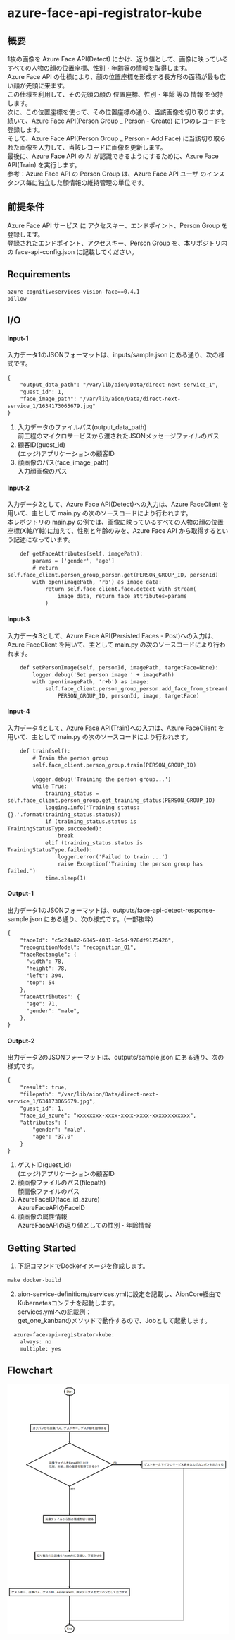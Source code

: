 # azure-face-api-registrator-kube   
## 概要  
1枚の画像を Azure Face API(Detect) にかけ、返り値として、画像に映っているすべての人物の顔の位置座標、性別・年齢等の情報を取得します。   
Azure Face API の仕様により、顔の位置座標を形成する長方形の面積が最も広い顔が先頭に来ます。    
この仕様を利用して、その先頭の顔の 位置座標、性別・年齢 等の 情報 を保持します。  
次に、この位置座標を使って、その位置座標の通り、当該画像を切り取ります。  
続いて、Azure Face API(Person Group _ Person - Create) に1つのレコードを登録します。  
そして、Azure Face API(Person Group _ Person - Add Face) に当該切り取られた画像を入力して、当該レコードに画像を更新します。        
最後に、Azure Face API の AI が認識できるようにするために、Azure Face API(Train) を実行します。        
参考：Azure Face API の Person Group は、Azure Face API ユーザ のインスタンス毎に独立した顔情報の維持管理の単位です。    

## 前提条件    
Azure Face API サービス に アクセスキー、エンドポイント、Person Group を登録します。  
登録されたエンドポイント、アクセスキー、Person Group を、本リポジトリ内の face-api-config.json に記載してください。  

## Requirements  
```
azure-cognitiveservices-vision-face==0.4.1
pillow
```
## I/O
#### Input-1
入力データ1のJSONフォーマットは、inputs/sample.json にある通り、次の様式です。  
```
{
    "output_data_path": "/var/lib/aion/Data/direct-next-service_1",
    "guest_id": 1,
    "face_image_path": "/var/lib/aion/Data/direct-next-service_1/1634173065679.jpg"
}
```
1. 入力データのファイルパス(output_data_path)    
前工程のマイクロサービスから渡されたJSONメッセージファイルのパス          
2. 顧客ID(guest_id)      
(エッジ)アプリケーションの顧客ID       
3. 顔画像のパス(face_image_path)        
入力顔画像のパス  

#### Input-2
入力データ2として、Azure Face API(Detect)への入力は、Azure FaceClient を用いて、主として main.py の次のソースコードにより行われます。  
本レポジトリの main.py の例では、画像に映っているすべての人物の顔の位置座標(X軸/Y軸)に加えて、性別と年齢のみを、Azure Face API から取得するという記述になっています。  

```
    def getFaceAttributes(self, imagePath):
        params = ['gender', 'age']
        # return self.face_client.person_group_person.get(PERSON_GROUP_ID, personId)
        with open(imagePath, 'rb') as image_data:
            return self.face_client.face.detect_with_stream(
                image_data, return_face_attributes=params
            )
```
#### Input-3
入力データ3として、Azure Face API(Persisted Faces - Post)への入力は、Azure FaceClient を用いて、主として main.py の次のソースコードにより行われます。  

```
    def setPersonImage(self, personId, imagePath, targetFace=None):
        logger.debug('Set person image ' + imagePath)
        with open(imagePath, 'r+b') as image:
            self.face_client.person_group_person.add_face_from_stream(
                PERSON_GROUP_ID, personId, image, targetFace)
```            
#### Input-4
入力データ4として、Azure Face API(Train)への入力は、Azure FaceClient を用いて、主として main.py の次のソースコードにより行われます。  
```
    def train(self):
        # Train the person group
        self.face_client.person_group.train(PERSON_GROUP_ID)

        logger.debug('Training the person group...')
        while True:
            training_status = self.face_client.person_group.get_training_status(PERSON_GROUP_ID)
            logging.info('Training status: {}.'.format(training_status.status))
            if (training_status.status is TrainingStatusType.succeeded):
                break
            elif (training_status.status is TrainingStatusType.failed):
                logger.error('Failed to train ...')
                raise Exception('Training the person group has failed.')
            time.sleep(1)
```

#### Output-1  
出力データ1のJSONフォーマットは、outputs/face-api-detect-response-sample.json にある通り、次の様式です。（一部抜粋）  
```
{
    "faceId": "c5c24a82-6845-4031-9d5d-978df9175426",
    "recognitionModel": "recognition_01",
    "faceRectangle": {
      "width": 78,
      "height": 78,
      "left": 394,
      "top": 54
    },
    "faceAttributes": {
      "age": 71,
      "gender": "male",
    },
}
```

#### Output-2  
出力データ2のJSONフォーマットは、outputs/sample.json にある通り、次の様式です。  
```
{
    "result": true,
    "filepath": "/var/lib/aion/Data/direct-next-service_1/634173065679.jpg",
    "guest_id": 1,
    "face_id_azure": "xxxxxxxx-xxxx-xxxx-xxxx-xxxxxxxxxxxx",
    "attributes": {
        "gender": "male",
        "age": "37.0"
    }
}
```
1. ゲストID(guest_id)    
(エッジ)アプリケーションの顧客ID        
2. 顔画像ファイルのパス(filepath)      
顔画像ファイルのパス      
3. AzureFaceID(face_id_azure)      
AzureFaceAPIのFaceID    
4. 顔画像の属性情報      
AzureFaceAPIの返り値としての性別・年齢情報  


## Getting Started  
1. 下記コマンドでDockerイメージを作成します。  
```
make docker-build
```
2. aion-service-definitions/services.ymlに設定を記載し、AionCore経由でKubernetesコンテナを起動します。  
services.ymlへの記載例：  
get_one_kanbanのメソッドで動作するので、Jobとして起動します。  
```
  azure-face-api-registrator-kube:
    always: no
    multiple: yes
```
## Flowchart
![フローチャート図](doc/flowchart.png)